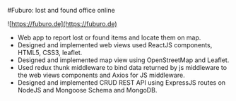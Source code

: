 #Fuburo: lost and found office online

![https://fuburo.de](https://fuburo.de)

- Web app to report lost or found items and locate them on map.
- Designed and implemented web views used ReactJS components, HTML5, CSS3, leaflet.
- Designed and implemented map view using OpenStreetMap and Leaflet.
- Used redux thunk middleware to bind data returned by js middleware to the web views
  components and Axios for JS middleware.
- Designed and implemented CRUD REST API using ExpressJS routes on NodeJS and
  Mongoose Schema and MongoDB.
